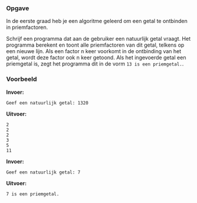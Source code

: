 ### Opgave

In de eerste graad heb je een algoritme geleerd om een getal te ontbinden in priemfactoren.

Schrijf een programma dat aan de gebruiker een natuurlijk getal vraagt. Het programma berekent en toont alle priemfactoren van dit getal, telkens op een nieuwe lijn. Als een factor n keer voorkomt in de ontbinding van het getal, wordt deze factor ook n keer getoond. Als het ingevoerde getal een priemgetal is, zegt het programma dit in de vorm `13 is een priemgetal.`.


### Voorbeeld

**Invoer:**

    Geef een natuurlijk getal: 1320


**Uitvoer:**

    2
    2
    2
    3
    5
    11

**Invoer:**

    Geef een natuurlijk getal: 7


**Uitvoer:**

    7 is een priemgetal.
